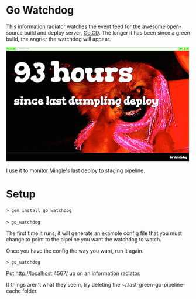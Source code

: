 Go Watchdog
===========

This information radiator watches the event feed for the awesome open-source build and deploy server, [Go.CD](http://www.go.cd).  The longer it has been since a green build, the angrier the watchdog will appear.

![The watchdog in action](example.png "Go Watchdog watching over Mingle's deployment pipeline.")

I use it to monitor [Mingle's](http://getmingle.io) last deploy to staging pipeline.


Setup
=====

    > gem install go_watchdog

    > go_watchdog


The first time it runs, it will generate an example config file that you must change to point to the pipeline you want the watchdog to watch.

Once you have the config the way you want, run it again.

    > go_watchdog

Put [http://localhost:4567/](http://localhost:4567/) up on an information radiator.

If things aren't what they seem, try deleting the ~/.last-green-go-pipeline-cache folder.
